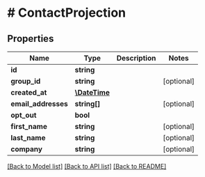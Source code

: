 # # ContactProjection

## Properties

Name | Type | Description | Notes
------------ | ------------- | ------------- | -------------
**id** | **string** |  |
**group_id** | **string** |  | [optional]
**created_at** | [**\DateTime**](\DateTime) |  |
**email_addresses** | **string[]** |  | [optional]
**opt_out** | **bool** |  |
**first_name** | **string** |  | [optional]
**last_name** | **string** |  | [optional]
**company** | **string** |  | [optional]

[[Back to Model list]](../../README#models) [[Back to API list]](../../README#endpoints) [[Back to README]](../../README)
